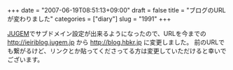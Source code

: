 +++
date = "2007-06-19T08:51:13+09:00"
draft = false
title = "ブログのURLが変わりました"
categories = ["diary"]
slug = "1991"
+++

<a href="http://jugem.jp" target="_blank">JUGEM</a>でサブドメイン設定が出来るようになったので、URLを今までの http://ieiriblog.jugem.jp から http://blog.hbkr.jp に変更しました。
前のURLでも繋がるけど、リンクとか貼ってくださってる方は変更していただけると幸いでございます。
